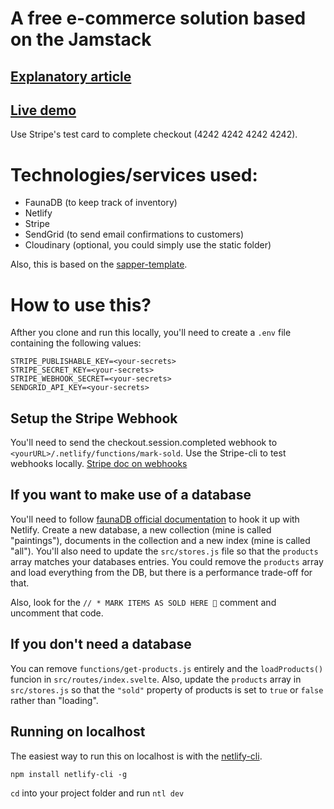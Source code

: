 # A free e-commerce solution based on the Jamstack

## [Explanatory article](https://medium.com/better-programming/my-recipe-for-a-0-month-e-commerce-website-b9b31059ba16)
## [Live demo](https://free-ecommerce.netlify.app/)
Use Stripe's test card to complete checkout (4242 4242 4242 4242).

# Technologies/services used:
- FaunaDB (to keep track of inventory)
- Netlify
- Stripe 
- SendGrid (to send email confirmations to customers)
- Cloudinary (optional, you could simply use the static folder)

Also, this is based on the [sapper-template](https://github.com/sveltejs/sapper-template).

# How to use this?
Afther you clone and run this locally, you'll need to create a `.env` file containing the following values:
```
STRIPE_PUBLISHABLE_KEY=<your-secrets>
STRIPE_SECRET_KEY=<your-secrets>
STRIPE_WEBHOOK_SECRET=<your-secrets>
SENDGRID_API_KEY=<your-secrets>
```
## Setup the Stripe Webhook
You'll need to send the checkout.session.completed webhook to `<yourURL>/.netlify/functions/mark-sold`.
Use the Stripe-cli to test webhooks locally.
[Stripe doc on webhooks](https://stripe.com/docs/webhooks)

## If you want to make use of a database
You'll need to follow [faunaDB official documentation](https://docs.fauna.com/fauna/current/integrations/netlify.html) to hook it up with Netlify.
Create a new database, a new collection (mine is called "paintings"), documents in the collection and a new index (mine is called "all").
You'll also need to update the `src/stores.js` file so that the `products` array matches your databases entries. You could remove the `products` array and load everything from the DB, but there is a performance trade-off for that. 

Also, look for the `// * MARK ITEMS AS SOLD HERE 🚨` comment and uncomment that code.

 ## If you don't need a database
 You can remove `functions/get-products.js` entirely and the `loadProducts()` funcion in `src/routes/index.svelte`. Also, update the `products` array in `src/stores.js` so that the `"sold"` property of products is set to `true` or `false` rather than "loading".

 ## Running on localhost
 The easiest way to run this on localhost is with the [netlify-cli](https://www.npmjs.com/package/netlify-cli).
 
 `npm install netlify-cli -g`
 
 `cd` into your project folder and run `ntl dev`
